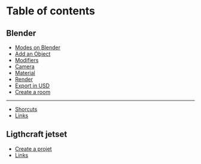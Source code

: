 # Table of contents

## Blender

* [Modes on Blender](README.md)
* [Add an Object](<README (2).md>)
* [Modifiers](blender/modifiers.md)
* [Camera](blender/camera.md)
* [Material](blender/material.md)
* [Render](blender/render.md)
* [Export in USD](blender/exporter-en-usd.md)
* [Create a room](<README (1).md>)

***

* [Shorcuts](shorcuts.md)
* [Links](links.md)

## Ligthcraft jetset

* [Create a projet](ligthcraft-jetset/creer-un-projet.md)
* [Links](ligthcraft-jetset/links.md)

